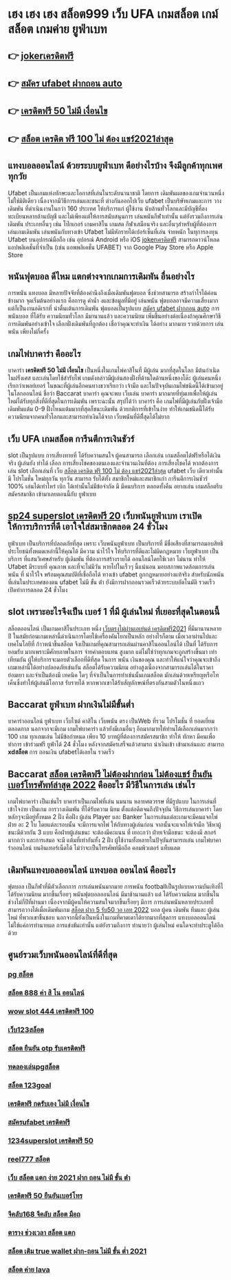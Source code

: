 # เฮง เฮง เฮง สล็อต999 เว็บ UFA เกมสล็อต  เกม์สล็อต เกมค่าย ยูฟ่าเบท

## 👉 [jokerเครดิตฟรี](https://www.ufaeat.com/credit-free-50/)
## 👉 [สมัคร ufabet ฝากถอน auto](https://www.ufaeat.com/)
## 👉 [เครดิตฟรี 50 ไม่มี เงื่อนไข](https://www.ufaeat.com/ทางเข้ายูฟ่าเบท-ufabet/)
## 👉 [สล็อต เครดิต ฟรี 100 ไม่ ต้อง แชร์2021ล่าสุด](https://www.ufaeat.com/ufabet-master-login/)

##  แทงบอลออนไลน์   ด้วยระบบยูฟ่าเบท ดีอย่างไรบ้าง จึงมีลูกค้าทุกเพศทุกวัย

Ufabet เป็นเกมแห่งทักษะและโอกาสที่เล่นในระดับนานาชาติ โดยการ เดิมพันผลของเกมจำนวนหนึ่ง ไม่ใช่มิติเดียว เนื่องจากมีวิธีการเล่นและชนะที่ ต่างกันออกไปเว็บ ufabet เป็นบริษัทเกมและการ วางเดิมพัน ที่ดำเนินงานในกว่า 160 ประเทศ ให้บริการแก่ ผู้ใช้งาน นับล้านทั่วโลกและมีบัญชีที่ลงทะเบียนหลายล้านบัญชี และไม่เพียงแต่ให้การสนับสนุนการ เล่นพนันกีฬาเท่านั้น แต่ยังรวมถึงการเล่นเดิมพัน ประเภทอื่นๆ เช่น โป๊กเกอร์ เกมคาสิโน เกมสด กีฬาเสมือนจริง และอื่นๆสำหรับผู้ที่ต้องการเล่นเกมเดิมพัน เล่นพนันกับทางเข้า Ufabet ไม่มีหักรายได้เปอร์เซ็นที่เล่น  จ่ายหนัก ในทุการลงทุน Ufabet  บนอุปกรณ์มือถือ เช่น อุปกรณ์ Android หรือ iOS [jokerเครดิตฟรี](https://www.ufaeat.com/) สามารถดาวน์โหลดแอปพลิเคชั่นที่จำเป็น (เช่น แอพพลิเคชั่น UFABET) จาก Google Play Store หรือ Apple Store 


##  พนันฟุตบอล  ดีไหม แตกต่างจากเกมการเดิมพัน อื่นอย่างไร

 การพนัน  แทงบอล มีหลายปัจจัยที่ต้องคำนึงถึงเมื่อเดิมพันฟุตบอล ซึ่งช่วยสามารถ สร้างกำไรได้ค่อนข้างมาก จุดเริ่มต้นอย่างแรก คือการดู ค่าน้ำ งและข้อมูลที่มีอยู่ เล่นพนัน ฟุตบอลอาจมีความเสี่ยงมาก แต่ก็เป็นงานอดิเรกที่ น่าตื่นเต้นการเดิมพัน ฟุตบอลเป็นรูปแบบ [สมัคร ufabet ฝากถอน auto](https://www.ufaeat.com/ทางเข้ายูฟ่าเบท-ufabet/) การพนันบอล ที่ได้รับ ความนิยมทั่วโลก มีมานานแล้ว และความนิยม เพิ่มขึ้นอย่างต่อเนื่องถ้าคุณศึกษาวิธีการเดิมพันอย่างเข้าใจ เลือกฝั่งเดิมพันที่ถูกต้อง เชื่อว่าคุณจะทำเงิน ได้อย่าง มากมาย รวยด้วยการ เล่นพนัน เพียงไม่กี่ครั้ง

##  เกมไพ่บาคาร่า คืออะไร  

บาคาร่า **เครดิตฟรี 50 ไม่มี เงื่อนไข** เป็นหนึ่งในเกมไพ่คาสิโนที่  มีผู้เล่น มากที่สุดในโลก มีต้นกำเนิดในฝรั่งเศส และเล่นโดยใช้สำรับไพ่ เกมดังกล่าวมีผู้เล่นสองฝั่งที่ด้านใดด้านหนึ่งของโต๊ะ ผู้เล่นคนหนึ่งเรียกว่าเพลย์เยอร์ ในขณะที่ผู้เล่นอีกคนทางขวาเรียกว่า เจ้ามือ และในปัจจุบันเกมไพ่ชนิดนี้ได้เข้ามาอยู่ในโลกออนไลน์ ชื่อว่า  Baccarat บาคาร่า  คุณจะพบ  เว็บเล่น บาคาร่า มากมายที่ทุ่มเทเพื่อให้ผู้เล่นใหม่ได้รับทุกสิ่งที่ดีที่สุดในการเดิมพัน เพราะฉะนั้น สรุปได้ว่า บาคาร่า คือ เกมไพ่ที่มีผู้เล่นกับฝั่งเจ้ามือ เดิมพันแต้ม 0-9 ฝั่งไหนแต้มมากที่สุดก็ชนะเดิมพัน ด้วยกติการที่เข้าในง่าย ทำให้เกมชนิดนี้่ได้รับความนิยมจากคนทั่วโลกและสามารถทำเงินได้จาก เว็บพนันที่ดีทีึ่สุดได้ไม่ยาก




## เว็บ UFA  เกมสล็อต การีนตีการเงินชัวร์

 slot เป็นรูปแบบ การเสี่ยงทายที่  ได้รับความสนใจ ผู้คนสามารถ เลือกเล่น เกมสล็อตได้ฟรีหรือได้เงินจริง ผู้เล่นยัง ทำได้ เลือก การเสี่ยงโชคของตนเองและจำนวนเงินที่ต้อง การเสี่ยงโชคได้ หากต้องการเล่น slot เลือกเล่นที่ เว็บ [สล็อต เครดิต ฟรี 100 ไม่ ต้อง แชร์2021ล่าสุด](https://www.ufaeat.com/register/)   ufabet   เว็บ เดียวเท่านั้น มี โปรโมชั่น  ใหม่ทุกวัน ทุกวัน สามารถ รับได้ทั้ง สมาชิกใหม่และสมาชิกเก่า การีนตีการเงินชัวร์ 100% เล่นได้เท่าไหร่ เบิก ได้เท่านั้นไม่มีข้อจำกัด มี มีคนบริการ ตลอดทั้งคืน  อยากเล่น เกมสล็อตรีบ สมัครสมาชิก เข้ามาเลยตอนนี้กับ ยูฟ่าเบท 


##  [sp24 superslot เครดิตฟรี 20](https://www.ufaeat.com/ufabet-master-login/) เว็บพนันยูฟ่าเบท เราเปิด ให้การบริการที่ดี เอาใจใส่สมาชิกตลอด 24 ชั่วโมง

 ยูฟ่าเบท  เป็นบริการที่ปลอดภัยที่สุด  เพราะ เว็บพนันยูฟ่าเบท เป็นบริการที่ มีชื่อเสียงที่สามารถมอบสิทธิประโยชน์ทั้งหมดเหล่านี้ให้คุณได้ มีความ น่าไว้ใจ  ให้บริการที่ดีและไม่ผิดกฏหมาย  เว็บยูฟ่าเบท เป็นบริการ ที่แสนวิเศษสำหรับ ผู้เดิมพัน ที่ต้องการสร้างรายได้ ออนไลน์โดยใช้เวลา ไม่นาน ทำให้ Ufabet มีระบบที่ คุณภาพ และที่จะไม่มีวัน หายไปในเร็วๆ นี้แน่นอน มอบสภาพแวดล้อมการเล่นพนัน ที่ น่าไว้ใจ พร้อมคุณสมบัติที่เชื่อถือได้  ทางเข้า ufabet   ถูกกฎหมายอย่างแท้จริง สำหรับนักพนัน ที่เล่นในประเทศของตน  ufabet ไม่มี ขั้น ต่ํา ยังมีการฝากถอนรวดเร็วด้วยระบบอัตโนมัติ รวดเร็ว เปิดทำการตลอด 24 ชั่วโมง


##  slot  เพราะอะไรจึงเป็น เบอร์ 1 ที่มี ผู้เล่นใหม่ ที่เยอะที่สุดในตอนนี้

 สล็อตออนไลน์ เป็นเกมคาสิโนประเภท หนึ่ง [เว็บตรงไม่ผ่านเอเย่นต์ เครดิตฟรี2021](https://www.ufaeat.com/regis-ufabet-master-free/) ที่มีมานานหลายปี ในสมัยก่อนเกมเหล่านี้ดำเนินการโดยใช้เครื่องคันโยกเป็นหลัก อย่างไรก็ตาม เมื่อเวลาผ่านไปและเทคโนโลยีที่ ก้าวหน้าขึ้นสล็อต จึงเป็นเกมที่คุณสามารถเล่นผ่านคาสิโนออนไลน์ได้ เป็นที่ ได้รับการยอมรับ มากเพราะมีศักยภาพในการ จ่ายค่าตอบแทน สูงมาก แต่ไม่ใช่ว่าทุกเกมจะถูกสร้างขึ้นมา เท่าเทียมกัน ผู้ให้บริการจะมอบตัวเลือกที่ดีที่สุด ในการ พนัน เงินของคุณ และทำให้แน่ใจว่าคุณจะเข้าถึงเกมเหล่านี้ได้อย่างปลอดภัยเช่นกัน สล็อตได้รับความนิยม อย่างสูงเนื่องจากสามารถเล่นได้ในราคา ย่อมเยา และจำเป็นต้องมี เทคนิค ใดๆ ที่จำเป็นในการทำเช่นนั้นเกมสล็อต มักเล่นด้วยเหรียญหรือโทเค็นซึ่งทำให้ผู้เล่นมีโอกาส รับรายได้ หากพวกเขาได้รับสัญลักษณ์ที่ตรงกันสามตัวในหนึ่งแถว


##  Baccarat  ยูฟ่าเบท  ฝากเงินไม่มีขั้นต่ำ

บาคาร่าออนไลน์   ยูฟ่าเบท   เว็บไซต์ คาสิโน  เว็บพนัน ตรง   เป็นWeb ที่รวม โปรโมชั่น ที่  ยอดเยี่ยม ตลอดกาล นอกจากจะมีเกม  เกมไพ่บาคาร่า  แล้วยังมีเกมอื่นๆ อีกมากมายให้ท่านได้เลือกเล่นมากกว่า 100 เกม ทุกเกมเล่น ไม่มีข้อกำหนด เพียง 10 บาทผู้ที่ต้องการสมัครสมาชิก   ทำให้ ทักหา มีคนเพื่อทำการ เข้าร่วมฟรี  ยูฟ่าได้  24 ชั่วโมง หลังจากสมัครเสร็จแล้วสามรถ นำเงินเข้า เข้ามาเล่นและ สามารถ **xdสล็อต**  การ ถอนเงิน ufabetได้เลยใน รวดเร็ว 

##  Baccarat [สล็อต เครดิตฟรี ไม่ต้องฝากก่อน ไม่ต้องแชร์ ยืนยันเบอร์โทรศัพท์ล่าสุด 2022](https://www.ufaeat.com/register/) คืออะไร  มีวิธีในการเล่น เช่นไร 

 เกมไพ่บาคาร่า  เป็นเช่นไร บาคาร่าเป็นเกมไพ่ที่เล่น นมนาน หลายศตวรรษ  ที่มีรูปแบบ ในการเล่นที่เข้าใจง่าย  เป็นเกม การวางเดิมพัน ที่ได้รับความ นิยม ตั้งแต่อดีตจนถึงปัจจุบัน วิธีการเล่นบาคาร่า โดยหลักๆจะมีอยู่ทั้งหมด 2 ฝั่ง  คือฝั่ง  ผู้เล่น Player และ Banker ในการเล่นแต่ละเกมจะมีคนแจกไพ่  ฝ่าย ละ 2 ใบ โดยแต่ละรอบนั้น จะมีการแจกไพ่ ให้กับทางผู้เล่นก่อน จากนั้นจะแจกให้เจ้ามือ วิธีหาผู้ชนะมีด้วยกัน 3 แบบ คือฝ่ายผู้เล่นชนะ จะต้องมีคะแนน ที่ เยอะกว่า ฝ่ายเจ้ามือชนะ จะต้องมี สกอร์  มากกว่า  และการเสมอ จะมี แต้มที่เท่ากันทั้ง 2 ฝั่ง  ผู้ใช้งานทั้งหลายในปัจุบันสามารถเล่น  เกมไพ่บาคาร่าออนไลน์  บนอินเทอร์เน็ตได้ ไม่ว่าจะเป็นโทรศัพท์มือถือ คอมพิวเตอร์ แท็บแลต  


##  เดิมพันแทงบอลออนไลน์  แทงบอล  ออนไลน์ คืออะไร

ฟุตบอล  เป็นกีฬาที่มีตัวเลือกการ การเล่นพนันมากมาย การพนัน footballเป็นรูปแบบความบันเทิงที่ไ ได้รับความนิยม มากขึ้นเรื่อยๆ พนันฟุตบอลออนไลน์   มีมาช้านานแล้ว แต่ ได้รับความนิยม มากขึ้นในช่วงไม่กี่ปีที่ผ่านมา เนื่องจากมีผู้คนให้ความสนใจมากขึ้นเรื่อยๆ มีการ การเล่นพนันหลายประเภทที่สามารถวางได้เมื่อเดิมพันเกม [สล็อต ฝาก 5 รับ50 วอ เลท 2022](https://www.ufaeat.com/regis-ufabet-master-free/) บอล   ผู้คน เดิมพัน ทีมและ ผู้เล่นใหม่ ที่พวกเขาชื่นชอบ นอกจากนี้ยังเป็นหนึ่งในเกมที่คาดเดาได้ยากมากที่สุดการ แทงบอลออนไลน์  ไม่ใช่แค่การทำนายผล การแข่งขันเท่านั้น แต่ยังรวมถึงการ ทำนายว่า ผู้เล่นใหม่ คนใดจะทำประตูได้อีกด้วย

## ศูนย์รวมเว็บพนันออนไลน์ที่ดีที่สุด

### [pg สล็อต](https://atom.io/themes/ทางเข้า%20ufabet%20เว็บบริษัท%20สล็อต179%20008%20สล็อต%20สมัครฟรี%20ฟรีเครดิต%20100%)
### [สล็อต 888 ค่า สิ โน ออนไลน์](https://atom.io/themes/ทางเข้า%20ufabet%20เว็บบริษัท%20สล็อต%20777%20008%20สล็อต%20สมัครฟรี%20ฟรีเครดิต%20100%)
### [wow slot 444 เครดิตฟรี 100](https://atom.io/themes/ทางเข้า%20ufabet%20เว็บบริษัท%20สล็อตbkk%20008%20สล็อต%20สมัครฟรี%20ฟรีเครดิต%20100%)
### [เว็บ123สล็อต](https://atom.io/themes/ทางเข้า%20ufabet%20เว็บบริษัท%20สล็อต%20ผ่าน%20ท%20รู%20วอ%20เลท%20008%20สล็อต%20สมัครฟรี%20ฟรีเครดิต%20100%)
### [สล็อต ยืนยัน otp รับเครดิตฟรี](https://atom.io/themes/ทางเข้า%20ufabet%20เว็บบริษัท%20mm88bet%20สล็อต%20008%20สล็อต%20สมัครฟรี%20ฟรีเครดิต%20100%)
### [ทดลองเล่นpgสล็อต](https://atom.io/themes/ทางเข้า%20ufabet%20เว็บบริษัท%20สล็อตwallet%20008%20สล็อต%20สมัครฟรี%20ฟรีเครดิต%20100%)
### [สล็อต 123goal](https://atom.io/themes/ทางเข้า%20ufabet%20เว็บบริษัท%20สล็อต585%20008%20สล็อต%20สมัครฟรี%20ฟรีเครดิต%20100%)
### [เครดิตฟรี กดรับเอง ไม่มี เงื่อนไข](https://atom.io/themes/ทางเข้า%20ufabet%20เว็บบริษัท%20winner%20168%20เครดิตฟรี%20008%20สล็อต%20สมัครฟรี%20ฟรีเครดิต%20100%)
### [สมัครufabet เครดิตฟรี](https://atom.io/themes/ทางเข้า%20ufabet%20เว็บบริษัท%20เครดิตฟรีonlyfan69%20008%20สล็อต%20สมัครฟรี%20ฟรีเครดิต%20100%)
### [1234superslot เครดิตฟรี 50](https://atom.io/themes/ทางเข้า%20ufabet%20เว็บบริษัท%20ninja168%20เครดิตฟรี%20008%20สล็อต%20สมัครฟรี%20ฟรีเครดิต%20100%)
### [reel777 สล็อต](https://atom.io/themes/ทางเข้า%20ufabet%20เว็บบริษัท%201xbet%20เครดิตฟรี%20008%20สล็อต%20สมัครฟรี%20ฟรีเครดิต%20100%)
### [เว็บ สล็อต แตก ง่าย 2021 ฝาก ถอน ไม่มี ขั้น ต่ํา](https://atom.io/themes/ทางเข้า%20ufabet%20เว็บบริษัท%20เครดิตฟรี%20กดรับเอง%202564%20008%20สล็อต%20สมัครฟรี%20ฟรีเครดิต%20100%)
### [เครดิตฟรี 50 ยืนยันเบอร์โทร](https://atom.io/themes/ทางเข้า%20ufabet%20เว็บบริษัท%20สล็อต888%20008%20สล็อต%20สมัครฟรี%20ฟรีเครดิต%20100%)
### [จีคลับ168 จีคลับ สล็อต มือถ](https://atom.io/themes/ทางเข้า%20ufabet%20เว็บบริษัท%20koi88%20สล็อต%20008%20สล็อต%20สมัครฟรี%20ฟรีเครดิต%20100%)
### [ตาราง ช่วงเวลา สล็อต แตก](https://atom.io/themes/ทางเข้า%20ufabet%20เว็บบริษัท%20full%20slot%20เครดิตฟรี%20008%20สล็อต%20สมัครฟรี%20ฟรีเครดิต%20100%)
### [สล็อต เติม true wallet ฝาก-ถอน ไม่มี ขั้น ต่ำ 2021](https://atom.io/themes/ทางเข้า%20ufabet%20เว็บบริษัท%20เครดิตฟรี%2050%20wallet%20008%20สล็อต%20สมัครฟรี%20ฟรีเครดิต%20100%)
### [สล็อต ค่าย lava](https://atom.io/themes/ทางเข้า%20ufabet%20เว็บบริษัท%20winner%20เครดิตฟรี%20100%20บาท%20008%20สล็อต%20สมัครฟรี%20ฟรีเครดิต%20100%)